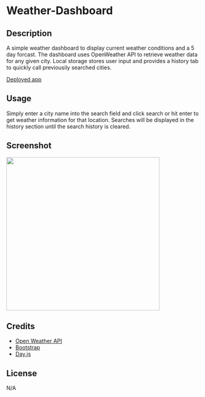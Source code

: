 # Weather-Dashboard

## Description

A simple weather dashboard to display current weather conditions and a 5 day forcast.
The dashboard uses OpenWeather API to retrieve weather data for any given city. Local
storage stores user input and provides a history tab to quickly call previousily searched cities.

[Deployed app](https://chriss-88.github.io/Weather-Dashboard/)

## Usage

Simply enter a city name into the search field and click search or hit enter to get weather information for that location.
Searches will be displayed in the history section until the search history is cleared.

## Screenshot

<img src="assets/images/dashboard_screenshot.png" height = 400px>

## Credits

- [Open Weather API](https://openweathermap.org/)
- [Bootstrap](https://getbootstrap.com/)
- [Day.js](https://day.js.org/en/)

## License

N/A
